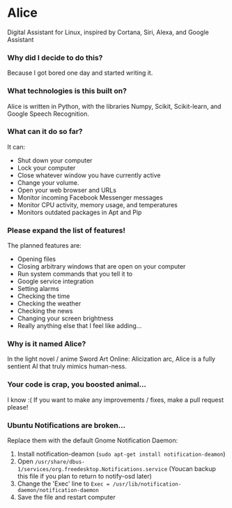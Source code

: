 # Alice

Digital Assistant for Linux, inspired by Cortana, Siri, Alexa, and Google Assistant

### Why did I decide to do this?

Because I got bored one day and started writing it.

### What technologies is this built on?

Alice is written in Python, with the libraries Numpy, Scikit, Scikit-learn, and
Google Speech Recognition.

### What can it do so far?

It can:
 - Shut down your computer
 - Lock your computer
 - Close whatever window you have currently active
 - Change your volume.
 - Open your web browser and URLs
 - Monitor incoming Facebook Messenger messages
 - Monitor CPU activity, memory usage, and temperatures
 - Monitors outdated packages in Apt and Pip

### Please expand the list of features!

The planned features are:

 - Opening files
 - Closing arbitrary windows that are open on your computer
 - Run system commands that you tell it to
 - Google service integration
 - Setting alarms
 - Checking the time
 - Checking the weather
 - Checking the news
 - Changing your screen brightness
 - Really anything else that I feel like adding...

### Why is it named Alice?

In the light novel / anime Sword Art Online: Alicization arc, Alice is a fully
sentient AI that truly mimics human-ness.

### Your code is crap, you boosted animal...

I know :( If you want to make any improvements / fixes, make a pull request
please!

### Ubuntu Notifications are broken...

Replace them with the default Gnome Notification Daemon:

1. Install notification-deamon (`sudo apt-get install notification-deamon`)
2. Open `/usr/share/dbus-1/services/org.freedesktop.Notifications.service` (Youcan backup this file if you plan to return to notify-osd later)
3. Change the 'Exec' line to `Exec = /usr/lib/notification-daemon/notification-daemon`
4. Save the file and restart computer

